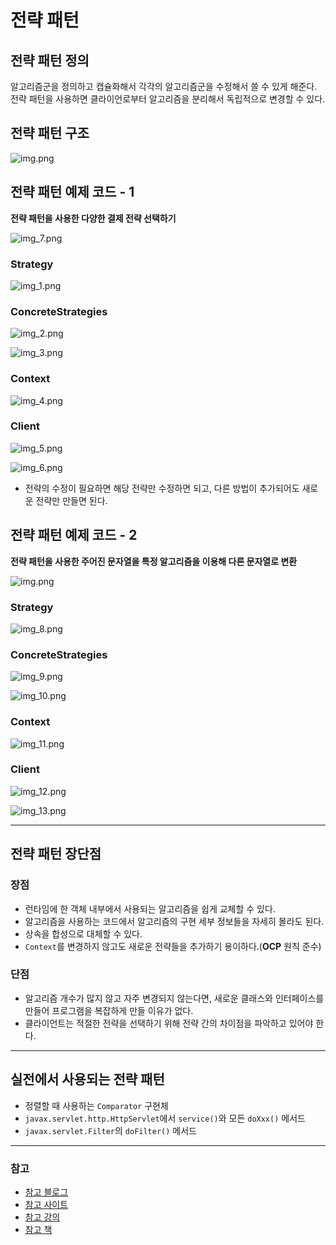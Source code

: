 # 전략 패턴

## 전략 패턴 정의

알고리즘군을 정의하고 캡슐화해서 각각의 알고리즘군을 수정해서 쓸 수 있게 해준다. 전략 패턴을 사용하면
클라이언로부터 알고리즘을 분리해서 독립적으로 변경할 수 있다.

## 전략 패턴 구조

![img.png](image/img.png)

## 전략 패턴 예제 코드 - 1

**전략 패턴을 사용한 다양한 결제 전략 선택하기**

![img_7.png](image/img_7.png)

### Strategy

![img_1.png](image/img_1.png)

### ConcreteStrategies

![img_2.png](image/img_2.png)

![img_3.png](image/img_3.png)

### Context

![img_4.png](image/img_4.png)

### Client

![img_5.png](image/img_5.png)

![img_6.png](image/img_6.png)

- 전략의 수정이 필요하면 해당 전략만 수정하면 되고, 다른 방법이 추가되어도 새로운 전략만 만들면 된다.

## 전략 패턴 예제 코드 - 2

**전략 패턴을 사용한 주어진 문자열을 특정 알고리즘을 이용해 다른 문자열로 변환**

![img.png](img.png)

### Strategy

![img_8.png](image/img_8.png)

### ConcreteStrategies

![img_9.png](image/img_9.png)

![img_10.png](image/img_10.png)

### Context

![img_11.png](image/img_11.png)

### Client

![img_12.png](image/img_12.png)

![img_13.png](image/img_13.png)

---

## 전략 패턴 장단점

### 장점

- 런타임에 한 객체 내부에서 사용되는 알고리즘을 쉽게 교체할 수 있다.
- 알고리즘을 사용하는 코드에서 알고리즘의 구현 세부 정보들을 자세히 몰라도 된다.
- 상속을 합성으로 대체할 수 있다.
- `Context`를 변경하지 않고도 새로운 전략들을 추가하기 용이하다.(**OCP** 원칙 준수)

### 단점

- 알고리즘 개수가 많지 않고 자주 변경되지 않는다면, 새로운 클래스와 인터페이스를 만들어
프로그램을 복잡하게 만들 이유가 없다.
- 클라이언트는 적절한 전략을 선택하기 위해 전략 간의 차이점을 파악하고 있어야 한다.

---

## 실전에서 사용되는 전략 패턴

- 정렬할 때 사용하는 `Comparator` 구현체
- `javax.servlet.http.HttpServlet`에서 `service()`와 모든 `doXxx()` 메서드
- `javax.servlet.Filter`의 `doFilter()` 메서드

---

### 참고

- [참고 블로그](https://inpa.tistory.com/entry/GOF-%F0%9F%92%A0-%EC%A0%84%EB%9E%B5Strategy-%ED%8C%A8%ED%84%B4-%EC%A0%9C%EB%8C%80%EB%A1%9C-%EB%B0%B0%EC%9B%8C%EB%B3%B4%EC%9E%90#%EC%8B%A4%EB%AC%B4%EC%97%90%EC%84%9C_%EC%B0%BE%EC%95%84%EB%B3%B4%EB%8A%94_strategy_%ED%8C%A8%ED%84%B4)
- [참고 사이트](https://refactoring.guru/ko/design-patterns/strategy)
- [참고 강의](https://www.inflearn.com/course/%EA%B0%9D%EC%B2%B4%EC%A7%80%ED%96%A5-%EB%94%94%EC%9E%90%EC%9D%B8-%ED%8C%A8%ED%84%B4-%EC%96%84%EC%BD%94/dashboard)
- [참고 책](https://www.yes24.com/Product/Goods/108192370)